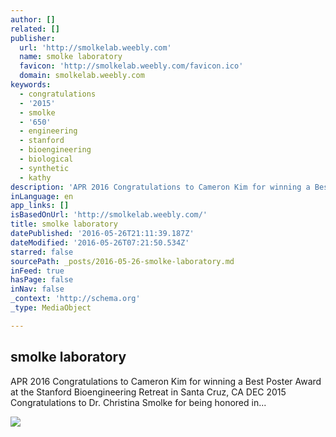 ```yaml
---
author: []
related: []
publisher:
  url: 'http://smolkelab.weebly.com'
  name: smolke laboratory
  favicon: 'http://smolkelab.weebly.com/favicon.ico'
  domain: smolkelab.weebly.com
keywords:
  - congratulations
  - '2015'
  - smolke
  - '650'
  - engineering
  - stanford
  - bioengineering
  - biological
  - synthetic
  - kathy
description: 'APR 2016 Congratulations to Cameron Kim for winning a Best Poster Award at the Stanford Bioengineering Retreat in Santa Cruz, CA DEC 2015 Congratulations to Dr. Christina Smolke for being honored in...'
inLanguage: en
app_links: []
isBasedOnUrl: 'http://smolkelab.weebly.com/'
title: smolke laboratory
datePublished: '2016-05-26T21:11:39.187Z'
dateModified: '2016-05-26T07:21:50.534Z'
starred: false
sourcePath: _posts/2016-05-26-smolke-laboratory.md
inFeed: true
hasPage: false
inNav: false
_context: 'http://schema.org'
_type: MediaObject

---
```

<article style=""><h1>smolke laboratory</h1><p>APR 2016 Congratulations to Cameron Kim for winning a Best Poster Award at the Stanford Bioengineering Retreat in Santa Cruz, CA DEC 2015 Congratulations to Dr. Christina Smolke for being honored in...</p><img src="http://smolkelab.weebly.com/uploads/2/0/1/3/20135707/9959757.jpg?422" /></article>